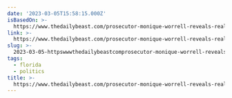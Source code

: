 ```yaml
---
date: '2023-03-05T15:58:15.000Z'
isBasedOn: >-
  https://www.thedailybeast.com/prosecutor-monique-worrell-reveals-real-reasons-she-landed-in-desantis-crosshairs?via=ios
link: >-
  https://www.thedailybeast.com/prosecutor-monique-worrell-reveals-real-reasons-she-landed-in-desantis-crosshairs?via=ios
slug: >-
  2023-03-05-httpswwwthedailybeastcomprosecutor-monique-worrell-reveals-real-reasons-she-landed-in-desantis-crosshairsviaios
tags:
  - florida
  - politics
title: >-
  https://www.thedailybeast.com/prosecutor-monique-worrell-reveals-real-reasons-she-landed-in-desantis-crosshairs?via=ios
---
```


